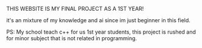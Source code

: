 THIS WEBSITE IS MY FINAL PROJECT AS A 1ST YEAR!

  it's an mixture of my knowledge and ai since im just beginner in this field.

PS: My school teach c++ for us 1st year students, this project is rushed and for minor subject that is not related in programming.
